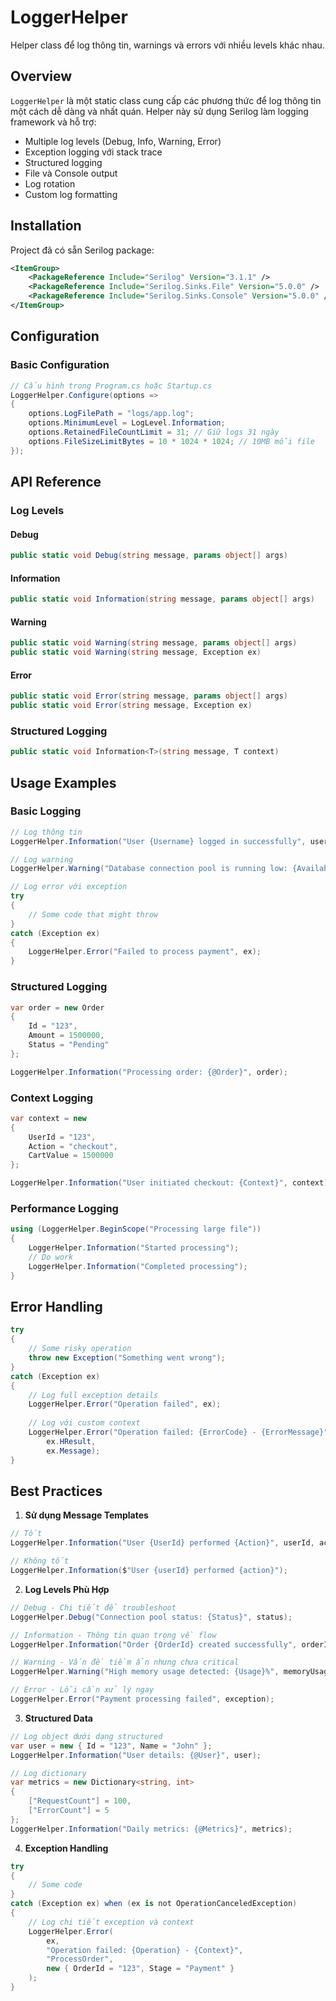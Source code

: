 # LoggerHelper

Helper class để log thông tin, warnings và errors với nhiều levels khác nhau.

## Overview

`LoggerHelper` là một static class cung cấp các phương thức để log thông tin một cách dễ dàng và nhất quán. Helper này sử dụng Serilog làm logging framework và hỗ trợ:

- Multiple log levels (Debug, Info, Warning, Error)
- Exception logging với stack trace
- Structured logging
- File và Console output
- Log rotation
- Custom log formatting

## Installation

Project đã có sẵn Serilog package:
```xml
<ItemGroup>
    <PackageReference Include="Serilog" Version="3.1.1" />
    <PackageReference Include="Serilog.Sinks.File" Version="5.0.0" />
    <PackageReference Include="Serilog.Sinks.Console" Version="5.0.0" />
</ItemGroup>
```

## Configuration

### Basic Configuration
```csharp
// Cấu hình trong Program.cs hoặc Startup.cs
LoggerHelper.Configure(options =>
{
    options.LogFilePath = "logs/app.log";
    options.MinimumLevel = LogLevel.Information;
    options.RetainedFileCountLimit = 31; // Giữ logs 31 ngày
    options.FileSizeLimitBytes = 10 * 1024 * 1024; // 10MB mỗi file
});
```

## API Reference

### Log Levels

#### Debug
```csharp
public static void Debug(string message, params object[] args)
```

#### Information
```csharp
public static void Information(string message, params object[] args)
```

#### Warning
```csharp
public static void Warning(string message, params object[] args)
public static void Warning(string message, Exception ex)
```

#### Error
```csharp
public static void Error(string message, params object[] args)
public static void Error(string message, Exception ex)
```

### Structured Logging
```csharp
public static void Information<T>(string message, T context)
```

## Usage Examples

### Basic Logging
```csharp
// Log thông tin
LoggerHelper.Information("User {Username} logged in successfully", username);

// Log warning
LoggerHelper.Warning("Database connection pool is running low: {AvailableConnections}", connections);

// Log error với exception
try
{
    // Some code that might throw
}
catch (Exception ex)
{
    LoggerHelper.Error("Failed to process payment", ex);
}
```

### Structured Logging
```csharp
var order = new Order
{
    Id = "123",
    Amount = 1500000,
    Status = "Pending"
};

LoggerHelper.Information("Processing order: {@Order}", order);
```

### Context Logging
```csharp
var context = new
{
    UserId = "123",
    Action = "checkout",
    CartValue = 1500000
};

LoggerHelper.Information("User initiated checkout: {Context}", context);
```

### Performance Logging
```csharp
using (LoggerHelper.BeginScope("Processing large file"))
{
    LoggerHelper.Information("Started processing");
    // Do work
    LoggerHelper.Information("Completed processing");
}
```

## Error Handling

```csharp
try
{
    // Some risky operation
    throw new Exception("Something went wrong");
}
catch (Exception ex)
{
    // Log full exception details
    LoggerHelper.Error("Operation failed", ex);
    
    // Log với custom context
    LoggerHelper.Error("Operation failed: {ErrorCode} - {ErrorMessage}", 
        ex.HResult, 
        ex.Message);
}
```

## Best Practices

1. **Sử dụng Message Templates**
```csharp
// Tốt
LoggerHelper.Information("User {UserId} performed {Action}", userId, action);

// Không tốt
LoggerHelper.Information($"User {userId} performed {action}");
```

2. **Log Levels Phù Hợp**
```csharp
// Debug - Chi tiết để troubleshoot
LoggerHelper.Debug("Connection pool status: {Status}", status);

// Information - Thông tin quan trọng về flow
LoggerHelper.Information("Order {OrderId} created successfully", orderId);

// Warning - Vấn đề tiềm ẩn nhưng chưa critical
LoggerHelper.Warning("High memory usage detected: {Usage}%", memoryUsage);

// Error - Lỗi cần xử lý ngay
LoggerHelper.Error("Payment processing failed", exception);
```

3. **Structured Data**
```csharp
// Log object dưới dạng structured
var user = new { Id = "123", Name = "John" };
LoggerHelper.Information("User details: {@User}", user);

// Log dictionary
var metrics = new Dictionary<string, int> 
{
    ["RequestCount"] = 100,
    ["ErrorCount"] = 5
};
LoggerHelper.Information("Daily metrics: {@Metrics}", metrics);
```

4. **Exception Handling**
```csharp
try
{
    // Some code
}
catch (Exception ex) when (ex is not OperationCanceledException)
{
    // Log chi tiết exception và context
    LoggerHelper.Error(
        ex,
        "Operation failed: {Operation} - {Context}",
        "ProcessOrder",
        new { OrderId = "123", Stage = "Payment" }
    );
}
``` 